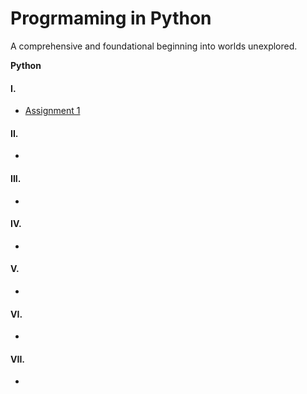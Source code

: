 # Progrmaming in Python
A comprehensive and foundational beginning into worlds unexplored.


**Python**
#### I. 
* [Assignment 1](lab4_volk_dasean.py)
#### II. 
* []()
#### III. 
* []()
#### IV. 
* []()
#### V. 
* []()
#### VI.
* []()
#### VII. 
* []()
